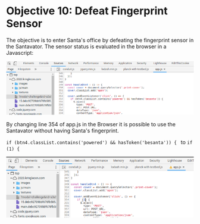 # Objective 10: Defeat Fingerprint Sensor

The objective is to enter Santa's office by defeating the fingerprint sensor in the Santavator.
The sensor status is evaluated in the browser in a Javascript:

![pre-change](https://github.com/joergschwarzwaelder/hhc2020/blob/master/Objective-10/pre-change.png)

By changing line 354 of app.js in the Browser it is possible to use the Santavator without having Santa's fingerprint.

`if (btn4.classList.contains('powered') && hasToken('besanta')) {
`
to
`if (1) {
`

![post-change](https://github.com/joergschwarzwaelder/hhc2020/blob/master/Objective-10/post-change.png)
<!--stackedit_data:
eyJoaXN0b3J5IjpbNDY3OTU1MTQ2LDg1ODU0Njg4MSwtMTc0OT
g5NjY3XX0=
-->